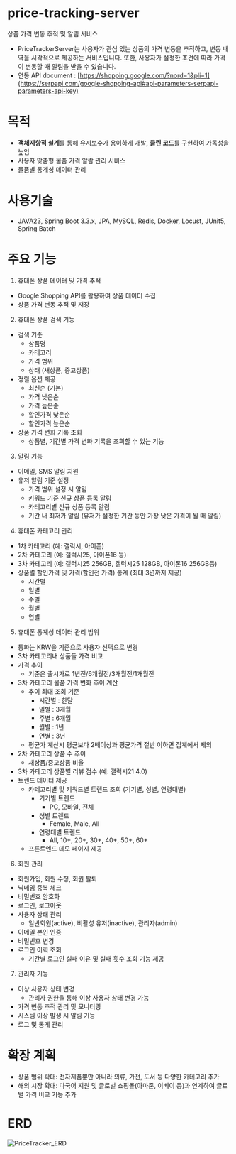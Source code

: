 # price-tracking-server
상품 가격 변동 추적 및 알림 서비스
- PriceTrackerServer는 사용자가 관심 있는 상품의 가격 변동을 추적하고, 변동 내역을 시각적으로 제공하는 서비스입니다. 또한, 사용자가 설정한 조건에 따라 가격이 변동할 때 알림을 받을 수 있습니다.
- 연동 API document : [https://shopping.google.com/?nord=1&pli=1](https://serpapi.com/google-shopping-api#api-parameters-serpapi-parameters-api-key)

# 목적
- **객체지향적 설계**를 통해 유지보수가 용이하게 개발, **클린 코드**를 구현하여 가독성을 높임
- 사용자 맞춤형 물품 가격 알람 관리 서비스
- 물품별 통계성 데이터 관리

# 사용기술
- JAVA23, Spring Boot 3.3.x, JPA, MySQL, Redis, Docker, Locust, JUnit5, Spring Batch

# 주요 기능
1. 휴대폰 상품 데이터 및 가격 추적
- Google Shopping API를 활용하여 상품 데이터 수집
- 상품 가격 변동 추적 및 저장
2. 휴대폰 상품 검색 기능
- 검색 기준
  - 상품명
  - 카테고리
  - 가격 범위
  - 상태 (새상품, 중고상품)
- 정렬 옵션 제공
  - 최신순 (기본)
  - 가격 낮은순
  - 가격 높은순
  - 할인가격 낮은순
  - 할인가격 높은순
- 상품 가격 변화 기록 조회
  - 상품별, 기간별 가격 변화 기록을 조회할 수 있는 기능
3. 알림 기능
- 이메일, SMS 알림 지원
- 유저 알림 기준 설정
  - 가격 범위 설정 시 알림
  - 키워드 기준 신규 상품 등록 알림
  - 카테고리별 신규 상품 등록 알림
  - 기간 내 최저가 알림 (유저가 설정한 기간 동안 가장 낮은 가격이 될 때 알림)
4. 휴대폰 카테고리 관리
- 1차 카테고리 (예: 갤럭시, 아이폰)
- 2차 카테고리 (예: 갤럭시25, 아이폰16 등)
- 3차 카테고리 (예: 갤럭시25 256GB, 갤럭시25 128GB, 아이폰16 256GB등) 
- 상품별 할인가격 및 가격(할인전 가격) 통계 (최대 3년까지 제공)
  - 시간별
  - 일별
  - 주별
  - 월별
  - 연별
5. 휴대폰 통계성 데이터 관리 범위
- 통화는 KRW을 기준으로 사용자 선택으로 변경
- 3차 카테고리내 상품들 가격 비교
- 가격 추이
  - 기준은 출시가로 1년전/6개월전/3개월전/1개월전
- 3차 카테고리 물품 가격 변화 추이 계산
  - 추이 최대 조회 기준
    - 시간별 : 한달
    - 일별 : 3개월
    - 주별 : 6개월
    - 월별 : 1년
    - 연별 : 3년
  - 평균가 계산시 평균보다 2배이상과 평균가격 절반 이하면 집계에서 제외
- 2차 카테고리 상품 수 추이
  - 새상품/중고상품 비율
- 3차 카테고리 상품별 리뷰 점수 (예: 갤럭시21 4.0)
- 트렌드 데이터 제공
  - 카테고리별 및 키워드별 트렌드 조회 (기기별, 성별, 연령대별)
    - 기기별 트렌드
      - PC, 모바일, 전체
    - 성별 트렌드
      - Female, Male, All
    - 연령대별 트렌드
      - All, 10+, 20+, 30+, 40+, 50+, 60+
  - 프론트엔드 데모 페이지 제공
6. 회원 관리
- 회원가입, 회원 수정, 회원 탈퇴
- 닉네임 중복 체크
- 비밀번호 암호화
- 로그인, 로그아웃
- 사용자 상태 관리
  - 일반회원(active), 비활성 유저(inactive), 관리자(admin)
- 이메일 본인 인증
- 비밀번호 변경
- 로그인 이력 조회
  - 기간별 로그인 실패 이유 및 실패 횟수 조회 기능 제공
7. 관리자 기능
- 이상 사용자 상태 변경
  - 관리자 권한을 통해 이상 사용자 상태 변경 가능
- 가격 변동 추적 관리 및 모니터링
- 시스템 이상 발생 시 알림 기능
- 로그 및 통계 관리
  
# 확장 계획
- 상품 범위 확대: 전자제품뿐만 아니라 의류, 가전, 도서 등 다양한 카테고리 추가
- 해외 시장 확대: 다국어 지원 및 글로벌 쇼핑몰(아마존, 이베이 등)과 연계하여 글로벌 가격 비교 기능 추가

# ERD
![PriceTracker_ERD](https://github.com/user-attachments/assets/c8410b09-7f85-4de2-bcfd-584abd89838e)
